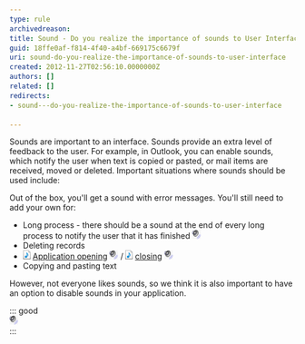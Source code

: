 ```yaml
---
type: rule
archivedreason: 
title: Sound - Do you realize the importance of sounds to User Interface?
guid: 18ffe0af-f814-4f40-a4bf-669175c6679f
uri: sound-do-you-realize-the-importance-of-sounds-to-user-interface
created: 2012-11-27T02:56:10.0000000Z
authors: []
related: []
redirects:
- sound---do-you-realize-the-importance-of-sounds-to-user-interface

---
```


Sounds are important to an interface. Sounds provide an extra level of feedback to the user. For example, in Outlook, you can enable sounds, which notify the user when text is copied or pasted, or mail items are received, moved or deleted. Important situations where sounds should be used include:

<!--endintro-->

Out of the box, you'll get a sound with error messages. You'll still need to add your own for:

* Long process - there should be a sound at the end of every long process to notify the user that it has finished [![](../../assets/Sound.gif)](http://www.ssw.com.au/ssw/Standards/Rules/Sounds/sswLongProcessFinished01_ChatWhsp.wav)
* Deleting records
* ![](../../assets/iconAudio.png "Audio File") [Application opening](http://www.ssw.com.au/ssw/Standards/Rules/Sounds/SSWApplicationOpened_dooropen.wav) [![](../../assets/Sound.gif)](http://www.ssw.com.au/ssw/Standards/Rules/Sounds/SSWApplicationOpened_dooropen.wav) / ![](../../assets/iconAudio.png "Audio File") [closing](http://www.ssw.com.au/ssw/Standards/Rules/Sounds/SSWApplicationClosed_doorslam.wav) [![](../../assets/Sound.gif)](http://www.ssw.com.au/ssw/Standards/Rules/Sounds/SSWApplicationClosed_doorslam.wav)
* Copying and pasting text


However, not everyone likes sounds, so we think it is also important to have an option to disable sounds in your application.


::: good  
![Figure: Good Example - Turning on Feedback with sound in Outlook](../../assets/Sound.gif)  
:::
